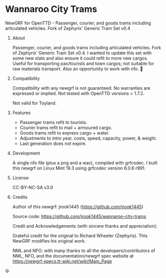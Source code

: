 # Wannaroo City Trams

NewGRF for OpenTTD - Passenger, courier, and goods trams including articulated vehicles. Fork of Zephyris' Generic Tram Set v0.4

1. About

    Passenger, courier, and goods trams including articulated vehicles. Fork of Zephyris' Generic Tram Set v0.4. I wanted to update this set with some new stats and also ensure it could refit to more new cargos. Useful for transporting pax/tourists and town cargos; not suitable for raw materials transport. Also an opportunity to work with nfo. :thinking:

1. Compatibility

    Compatibility with any newgrf is not guaranteed. No warranties are expressed or implied. Not tested with OpenTTD versions < 1.7.2.

    Not valid for Toyland.

1. Features

    * Passenger trams refit to tourists.
    * Courier trams refit to mail + armoured cargo.
    * Goods trams refit to express cargo + water.
    * Adjustments to intro year, costs, speed, capacity, power, & weight.
    * Last generation does not expire.

1. Development

    A single nfo file (plus a png and a wav), compiled with grfcodec. I built this newgrf on Linux Mint 19.3 using grfcodec version 6.0.6 r991.

1. License

    CC-BY-NC-SA v3.0

1. Credits

    Author of this newgrf: jrook1445 (https://github.com/jrook1445)

    Source code: https://github.com/jrook1445/wannaroo-city-trams

    Credit and Acknowledgements (with sincere thanks and appreciation):

    Grateful credit for the original to Richard Wheeler (Zephyris). This NewGRF modifies his original work.

    NML and NFO: with many thanks to all the developers/contributors of NML, NFO, and the documentation/newgrf spec website at https://newgrf-specs.tt-wiki.net/wiki/Main_Page

:peace_symbol:

